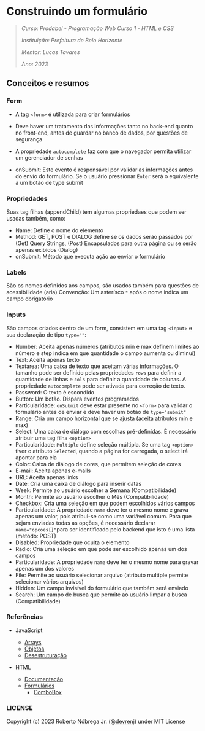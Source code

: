# Construindo um formulário

> *Curso: Prodabel - Programação Web Curso 1 - HTML e CSS*
>
> *Instituição: Prefeitura de Belo Horizonte*
>
> *Mentor: Lucas Tavares*
>
> *Ano: 2023*

## Conceitos e resumos

### Form

- A tag `<form>` é utilizada para criar formulários

- Deve haver um tratamento das informações tanto no back-end quanto no front-end, antes de guardar no banco de dados, por questões de segurança
- A propriedade `autocomplete` faz com que o navegador permita utilizar um gerenciador de senhas
- onSubmit: Este evento é responsável por validar as informações antes do envio do formulário. Se o usuário pressionar `Enter` será o equivalente a um botão de type submit

### Propriedades

Suas tag filhas (appendChild) tem algumas propriedaes que podem ser usadas também, como:

- Name: Define o nome do elemento
- Method: GET, POST e DIALOG define se os dados serão passados por (Get) Query Strings, (Post) Encapsulados para outra página ou se serão apenas exibidos (Dialog)
- onSubmit: Método que executa ação ao enviar o formulário

### Labels

São os nomes definidos aos campos, são usados também para questões de acessibilidade (aria)
Convenção: Um asterísco `*` após o nome indica um campo obrigatório

### Inputs

São campos criados dentro de um form, consistem em uma tag `<input>` e sua declaração de tipo `type=""`:

- Number: Aceita apenas números (atributos min e max definem limites ao número e step indica em que quantidade o campo aumenta ou diminui)
- Text: Aceita apenas texto
- Textarea: Uma caixa de texto que aceitam várias informações. O tamanho pode ser definido pelas propriedades `rows` para definir a quantidade de linhas e `cols` para definir a quantidade de colunas. A propriedade `autocomplete` pode ser ativada para correção de texto.
- Password: O texto é escondido
- Button: Um botão. Dispara eventos programados
- Particularidade: `onSubmit` deve estar presente no `<form>` para validar o formulário antes de enviar e deve haver um botão de `type="submit"`
- Range: Cria um campo horizontal que se ajusta (aceita atributos min e max)
- Select: Uma caixa de diálogo com escolhas pré-definidas. É necessário atribuir uma tag filha `<option>`
- Particularidade: `Multiple` define seleção múltipla. Se uma tag `<option>` tiver o atributo `Selected`, quando a página for carregada, o select irá apontar para ela
- Color: Caixa de diálogo de cores, que permitem seleção de cores
- E-mail: Aceita apenas e-mails
- URL: Aceita apenas links
- Date: Cria uma caixa de diálogo para inserir datas
- Week: Permite ao usuário escolher a Semana (Compatibilidade)
- Month: Permite ao usuário escolher o Mês (Compatibilidade)
- Checkbox: Cria uma seleção em que podem escolhidos vários campos
- Particularidade: A propriedade `name` deve ter o mesmo nome e grava apenas um valor, pois atribui-se como uma variável comum. Para que sejam enviadas todas as opções, é necessário declarar `name="opcoes[]"`para ser identificado pelo backend que isto é uma lista (método: POST)
- Disabled: Propriedade que oculta o elemento
- Radio: Cria uma seleção em que pode ser escolhido apenas um dos campos
- Particularidade: A propriedade `name` deve ter o mesmo nome para gravar apenas um dos valores
- File: Permite ao usuário selecionar arquivo (atributo multiple permite selecionar vários arquivos)
- Hidden: Um campo invisível do formulário que também será enviado
- Search: Um campo de busca que permite ao usuário limpar a busca (Compatibilidade)

### Referências

- JavaScript
  - [Arrays](https://developer.mozilla.org/pt-BR/docs/Web/JavaScript/Reference/Global_Objects/Array)
  - [Objetos](https://developer.mozilla.org/pt-BR/docs/Web/JavaScript/Guide/Working_with_objects)
  - [Desestruturação](https://www.digitalocean.com/community/tutorials/understanding-destructuring-rest-parameters-and-spread-syntax-in-javascript-pt)

- HTML
  - [Documentação](https://developer.mozilla.org/pt-BR/docs/Web/HTML/Element/html)
  - [Formulários](https://www.w3schools.com/html/html_forms.asp)
    - [ComboBox](https://como-faz.net/html/select-combobox-dos-paises-do-mundo-html/)

### LICENSE

Copyright (c) 2023 Roberto Nóbrega Jr. ([@devrenj](https://www.github.com/devrenj)) under MIT License
